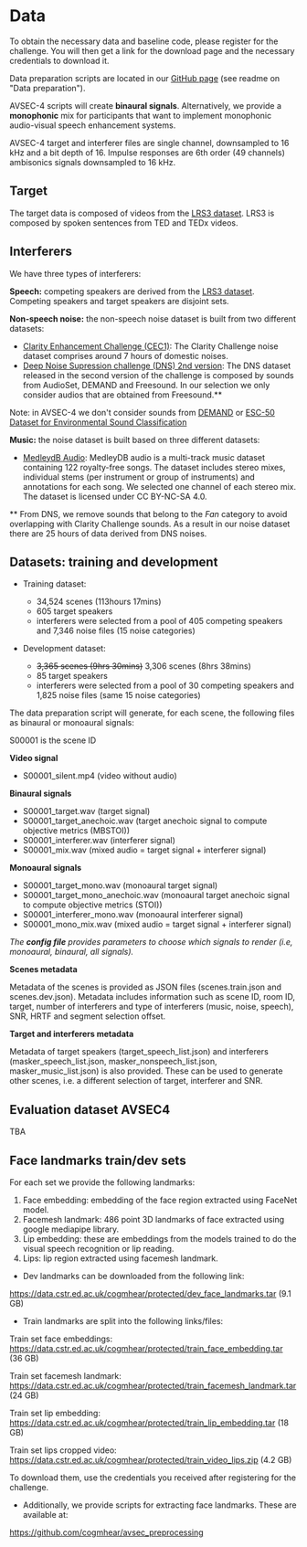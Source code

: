 # Data
To obtain the necessary data and baseline code, please register for the challenge. You will then get a link for the download page and the necessary credentials to download it.

Data preparation scripts are located in our [GitHub page](https://github.com/cogmhear/avse_challenge) (see readme on "Data preparation").

AVSEC-4 scripts will create **binaural signals**. Alternatively, we provide a **monophonic** mix for participants that want to implement monophonic audio-visual speech enhancement systems.

AVSEC-4 target and interferer files are single channel, downsampled to 16 kHz and a bit depth of 16.
Impulse responses are 6th order (49 channels) ambisonics signals downsampled to 16 kHz.

## Target

The target data is composed of videos from the [LRS3 dataset](https://mm.kaist.ac.kr/datasets/lip_reading/). 
LRS3 is composed by spoken sentences from TED and TEDx videos.

## Interferers

We have three types of interferers:

**Speech:** competing speakers are derived from the [LRS3 dataset](https://mm.kaist.ac.kr/datasets/lip_reading/). 
Competing speakers and target speakers are disjoint sets.

**Non-speech noise:** the non-speech noise dataset is built from two different datasets:

- [Clarity Enhancement Challenge (CEC1)](https://github.com/claritychallenge/clarity/tree/main/recipes/cec1): The Clarity Challenge noise dataset comprises around 7 hours of domestic noises. 
- [Deep Noise Supression challenge (DNS) 2nd version](https://github.com/microsoft/DNS-Challenge): The DNS dataset released in the second version of the challenge is composed by sounds from AudioSet, DEMAND and Freesound. In our selection we only consider audios that are obtained from Freesound.\*\* 

Note: in AVSEC-4 we don't consider sounds from [DEMAND](https://zenodo.org/record/1227121#.YpZHLRPMLPY) or [ESC-50 Dataset for Environmental Sound Classification](https://github.com/karolpiczak/ESC-50)

**Music:** the noise dataset is built based on three different datasets:
- [MedleydB Audio](https://medleydb.weebly.com/): MedleyDB audio is a multi-track music dataset containing 122 royalty-free songs. 
The dataset includes stereo mixes, individual stems (per instrument or group of instruments) and annotations for each song. We selected one channel of each stereo mix. The dataset is licensed under CC BY-NC-SA 4.0. 

  
\*\* From DNS, we remove sounds that belong to the *Fan* category to avoid overlapping with Clarity Challenge sounds. As a result in our noise dataset there are 25 hours of data derived from DNS noises. 

## Datasets: training and development

* Training dataset: 
  - 34,524 scenes (113hours 17mins)
  - 605 target speakers
  - interferers were selected from a pool of 405 competing speakers and 7,346 noise files (15 noise categories)

* Development dataset: 
  - ~~3,365 scenes (9hrs 30mins)~~ 3,306 scenes (8hrs 38mins)
  - 85 target speakers
  - interferers were selected from a pool of 30 competing speakers and 1,825 noise files (same 15 noise categories) 

[//]: # (* Evaluation dataset:)

[//]: # (  - 1,389 scenes &#40;2hrs 23mins&#41;)

[//]: # (  - 2,792 scenes &#40;4hours 32mins&#41;. Divided into 1,396 scenes for leadeboard and 1,396 scenes for listening test &#40;2hours 16 minutes each&#41;.)


The data preparation script will generate, for each scene, the following files as binaural or monoaural signals:

S00001 is the scene ID

**Video signal**

- S00001_silent.mp4 (video without audio)

**Binaural signals**

- S00001_target.wav (target signal)
- S00001_target_anechoic.wav (target anechoic signal to compute objective metrics (MBSTOI))
- S00001_interferer.wav (interferer signal)
- S00001_mix.wav (mixed audio = target signal + interferer signal)

**Monoaural signals**
- S00001_target_mono.wav (monoaural target signal)
- S00001_target_mono_anechoic.wav (monoaural target anechoic signal to compute objective metrics (STOI))
- S00001_interferer_mono.wav (monoaural interferer signal)
- S00001_mono_mix.wav (mixed audio = target signal + interferer signal)

*The **config file** provides parameters to choose which signals to render (i.e, monoaural, binaural, all signals).*

**Scenes metadata**

Metadata of the scenes is provided as JSON files (scenes.train.json and scenes.dev.json). Metadata includes information such as scene ID, room ID, target, number of interferers and type of interferers (music, noise, speech), SNR, HRTF and segment selection offset. 

**Target and interferers metadata**

Metadata of target speakers (target_speech_list.json) and interferers (masker_speech_list.json, masker_nonspeech_list.json, masker_music_list.json) is also provided. These can be used to generate other scenes, i.e. a different selection of target, interferer and SNR.

## Evaluation dataset AVSEC4

TBA


[//]: # (- Contains 2,400 scenes. )

[//]: # (- Results from the leaderboard are computed from 1,000 scenes. Scenes that will be used in the listening test are different from those used in the leaderboard.)

[//]: # ()
[//]: # (The evaluation dataset can be found here: )

[//]: # ()
[//]: # (https://data.cstr.ed.ac.uk/cogmhear/protected/avsec3_evalset.tar)

[//]: # ()
[//]: # (Clean targets for avsec-3 eval set:)

[//]: # ()
[//]: # (https://data.cstr.ed.ac.uk/cogmhear/protected/avsec3_clean_targets.tar)

[//]: # ()
[//]: # (Hint: credentials are the same as the ones used to download the noise dataset and the metadata)

[//]: # (### SNRs in the evaluation set)

[//]: # ()
[//]: # (In AVSEC-1 and AVSEC-2 we selected SNRs in the evaluation set to reflect accuracy scores of 25%, 50% and 75% &#40;noise&#41; and 40%, 55%, and 70% &#40;competing speaker&#41;. We estimated psychometric curves according to word accuracy scores obtained from a listening test to find the corresponding SNRs. A broader description of the method, and the psychometric curves, can be found in section 2.4 of our challenge [paper]&#40;https://www.pure.ed.ac.uk/ws/portalfiles/portal/305863115/AVSE_Challenge_ALDANA_DOA30092022_AFV.pdf&#41;.)

[//]: # ()
[//]: # (In AVSEC-3 and AVSEC-4, we take an alternative approach to select SNRs in the evaluation set that we hope allow us to gain better understanding about system's performance.)

[//]: # (As a first step, we look at intelligibility scores from unmodified samples in the previous editions of the challenge and fit psychometric curves according to each interferer &#40;speech or noise&#41;. Then, we select three inteligibility accuracy intervals of [22.5, 47.5], [47.5, 72.5], and [72.5, 97.5] with means of 35, 60, and 85, respectively. These means are similar to the values used in the previous editions of the challenge. The SNRs chosen for the evaluation set are uniformly sampled from each interval.  )

[//]: # ()
[//]: # (This process allows us to sample a wide range of SNR values while ensuring that mean accuracies for each interval are consistent with values used in the previous challenges.)


[//]: # (AVSEC-LTR contains listening test responses of previous editions of the Challenge. )

[//]: # (Please refer to the README file to find more information about the license. )

## Face landmarks train/dev sets

For each set we provide the following landmarks:

1) Face embedding: embedding of the face region extracted using FaceNet model.
2) Facemesh landmark: 486 point 3D landmarks of face extracted using google mediapipe library.
3) Lip embedding: these are embeddings from the models trained to do the visual speech recognition or lip reading.
4) Lips: lip region extracted using facemesh landmark.

- Dev landmarks can be downloaded from the following link: 

https://data.cstr.ed.ac.uk/cogmhear/protected/dev_face_landmarks.tar (9.1 GB) 

- Train landmarks are split into the following links/files:

Train set face embeddings: https://data.cstr.ed.ac.uk/cogmhear/protected/train_face_embedding.tar (36 GB) 

Train set facemesh landmark: https://data.cstr.ed.ac.uk/cogmhear/protected/train_facemesh_landmark.tar (24 GB) 

Train set lip embedding: https://data.cstr.ed.ac.uk/cogmhear/protected/train_lip_embedding.tar (18 GB) 

Train set lips cropped video: https://data.cstr.ed.ac.uk/cogmhear/protected/train_video_lips.zip (4.2 GB) 

To download them, use the credentials you received after registering for the challenge.

- Additionally, we provide scripts for extracting face landmarks. These are available at:

https://github.com/cogmhear/avsec_preprocessing



